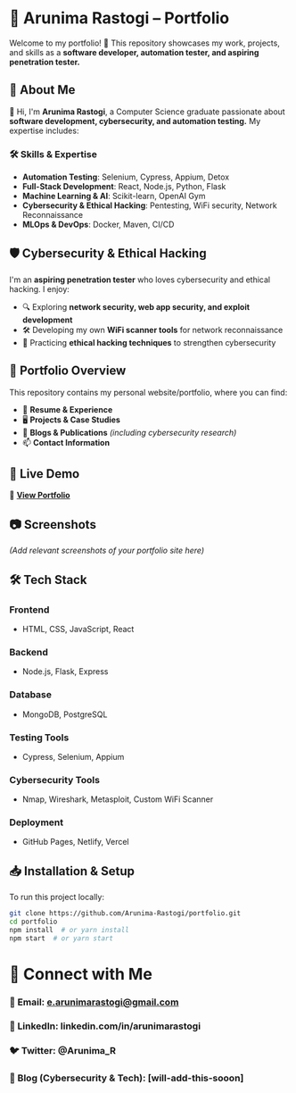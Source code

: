# 🌟 Arunima Rastogi – Portfolio   

Welcome to my portfolio! 🚀 This repository showcases my work, projects, and skills as a **software developer, automation tester, and aspiring penetration tester.**   
  
## 📌 About Me         

👋 Hi, I'm **Arunima Rastogi**, a Computer Science graduate passionate about **software development, cybersecurity, and automation testing.** My expertise includes:  
 
### 🛠 Skills & Expertise  
- **Automation Testing**: Selenium, Cypress, Appium, Detox      
- **Full-Stack Development**: React, Node.js, Python, Flask     
- **Machine Learning & AI**: Scikit-learn, OpenAI Gym    
- **Cybersecurity & Ethical Hacking**: Pentesting, WiFi security, Network Reconnaissance   
- **MLOps & DevOps**: Docker, Maven, CI/CD  

## 🛡️ Cybersecurity & Ethical Hacking   

I'm an **aspiring penetration tester** who loves cybersecurity and ethical hacking. I enjoy:  

- 🔍 Exploring **network security, web app security, and exploit development**  
- 🛠️ Developing my own **WiFi scanner tools** for network reconnaissance  
- 🎯 Practicing **ethical hacking techniques** to strengthen cybersecurity  

## 📂 Portfolio Overview  

This repository contains my personal website/portfolio, where you can find:  

- 📃 **Resume & Experience**  
- 🖥️ **Projects & Case Studies**  
- 📜 **Blogs & Publications** *(including cybersecurity research)*  
- 📫 **Contact Information**  

## 🚀 Live Demo  

🔗 **[View Portfolio](your-portfolio-link-here)**  

## 📷 Screenshots  

*(Add relevant screenshots of your portfolio site here)*  

## 🛠️ Tech Stack  

### Frontend  
- HTML, CSS, JavaScript, React  

### Backend  
- Node.js, Flask, Express  

### Database  
- MongoDB, PostgreSQL  

### Testing Tools  
- Cypress, Selenium, Appium  

### Cybersecurity Tools  
- Nmap, Wireshark, Metasploit, Custom WiFi Scanner  

### Deployment  
- GitHub Pages, Netlify, Vercel  

## 📥 Installation & Setup  

To run this project locally:  

```bash
git clone https://github.com/Arunima-Rastogi/portfolio.git
cd portfolio
npm install  # or yarn install
npm start  # or yarn start
```
# 📩 Connect with Me

### 📧 Email: e.arunimarastogi@gmail.com
### 💼 LinkedIn: linkedin.com/in/arunimarastogi
### 🐦 Twitter: @Arunima_R
### 🚀 Blog (Cybersecurity & Tech): [will-add-this-sooon]
